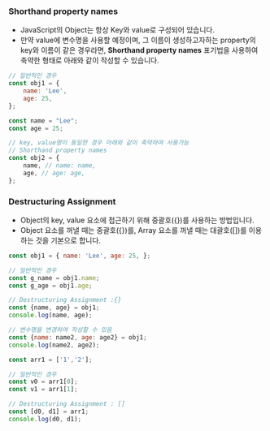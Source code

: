 ### Shorthand property names

- JavaScript의 Object는 항상 Key와 value로 구성되어 있습니다.
- 만약 value에 변수명을 사용할 예정이며, 그 이름이 생성하고자하는 property의 key와 이름이 같은 경우라면, **Shorthand property names** 표기법을 사용하여 축약한 형태로 아래와 같이 작성할 수 있습니다.

```jsx
// 일반적인 경우
const obj1 = {
	name: 'Lee',
	age: 25,
};

const name = "Lee";
const age = 25;

// key, value명이 동일한 경우 아래와 같이 축약하여 사용가능
// Shorthand property names
const obj2 = {
	name, // name: name,
	age, // age: age,
};
```

### Destructuring Assignment

- Object의 key, value 요소에 접근하기 위해 중괄호({})를 사용하는 방법입니다.
- Object 요소를 꺼낼 때는 중괄호({})를, Array 요소를 꺼낼 때는 대괄호([])를 이용하는 것을 기본으로 합니다.

```jsx
const obj1 = { name: 'Lee', age: 25, }; 

// 일반적인 경우
const g_name = obj1.name; 
const g_age = obj1.age; 

// Destructuring Assignment :{} 
const {name, age} = obj1; 
console.log(name, age); 

// 변수명을 변경하여 작성할 수 있음
const {name: name2, age: age2} = obj1; 
console.log(name2, age2);
```

```jsx
const arr1 = ['1','2']; 

// 일반적인 경우
const v0 = arr1[0]; 
const v1 = arr1[1]; 

// Destructuring Assignment : [] 
const [d0, d1] = arr1; 
console.log(d0, d1);
```
